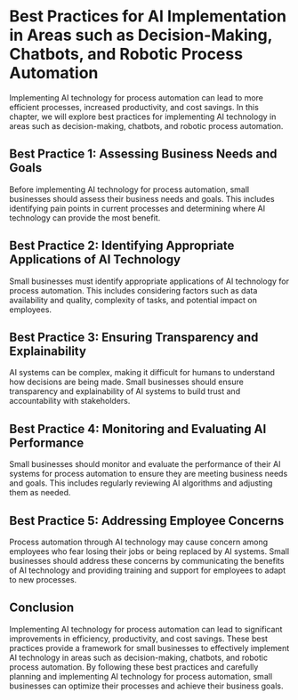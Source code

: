Best Practices for AI Implementation in Areas such as Decision-Making, Chatbots, and Robotic Process Automation
=================================================================================================================================================================================

Implementing AI technology for process automation can lead to more efficient processes, increased productivity, and cost savings. In this chapter, we will explore best practices for implementing AI technology in areas such as decision-making, chatbots, and robotic process automation.

Best Practice 1: Assessing Business Needs and Goals
---------------------------------------------------

Before implementing AI technology for process automation, small businesses should assess their business needs and goals. This includes identifying pain points in current processes and determining where AI technology can provide the most benefit.

Best Practice 2: Identifying Appropriate Applications of AI Technology
----------------------------------------------------------------------

Small businesses must identify appropriate applications of AI technology for process automation. This includes considering factors such as data availability and quality, complexity of tasks, and potential impact on employees.

Best Practice 3: Ensuring Transparency and Explainability
---------------------------------------------------------

AI systems can be complex, making it difficult for humans to understand how decisions are being made. Small businesses should ensure transparency and explainability of AI systems to build trust and accountability with stakeholders.

Best Practice 4: Monitoring and Evaluating AI Performance
---------------------------------------------------------

Small businesses should monitor and evaluate the performance of their AI systems for process automation to ensure they are meeting business needs and goals. This includes regularly reviewing AI algorithms and adjusting them as needed.

Best Practice 5: Addressing Employee Concerns
---------------------------------------------

Process automation through AI technology may cause concern among employees who fear losing their jobs or being replaced by AI systems. Small businesses should address these concerns by communicating the benefits of AI technology and providing training and support for employees to adapt to new processes.

Conclusion
----------

Implementing AI technology for process automation can lead to significant improvements in efficiency, productivity, and cost savings. These best practices provide a framework for small businesses to effectively implement AI technology in areas such as decision-making, chatbots, and robotic process automation. By following these best practices and carefully planning and implementing AI technology for process automation, small businesses can optimize their processes and achieve their business goals.
